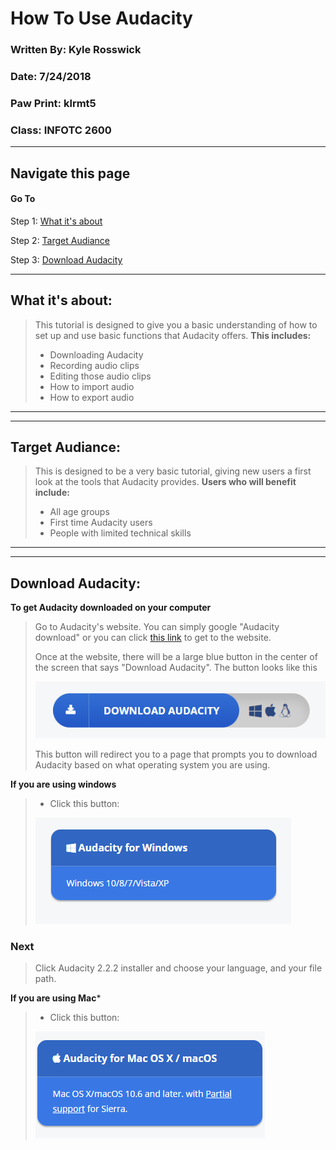# How To Use Audacity 
### Written By: Kyle Rosswick
### Date: 7/24/2018
### Paw Print: klrmt5
### Class: INFOTC 2600
---
## Navigate this page
#### Go To
Step 1: [What it's about](https://github.com/krosswick/Tutorial/edit/master/README.md)

Step 2: [Target Audiance](https://github.com/krosswick/Tutorial/edit/master/README.md)

Step 3: [Download Audacity](https://github.com/krosswick/Tutorial/edit/master/README.md)

---
## What it's about:
>This tutorial is designed to give you a basic understanding of how to set up and use basic functions that Audacity offers. **This includes:**
>* Downloading Audacity
>* Recording audio clips
>* Editing those audio clips
>* How to import audio
>* How to export audio
---
---
## Target Audiance:
>This is designed to be a very basic tutorial, giving new users a first look at the tools that Audacity provides. **Users who will benefit include:**
>* All age groups
>* First time Audacity users
>* People with limited technical skills
---
---
## Download Audacity:
**To get Audacity downloaded on your computer**
>Go to Audacity's website.  You can simply google "Audacity download" or you can click [this link](https://www.audacityteam.org/) to get to the website.
>
>Once at the website, there will be a large blue button in the center of the screen that says "Download Audacity". The button looks like this 
>
>
>
>![](pics/audacitybutton.PNG)
>
>This button will redirect you to a page that prompts you to download Audacity based on what operating system you are using.

**If you are using windows**
>* Click this button:
>
>
>
>![](pics/windowsbutton.PNG)

### Next

>Click Audacity 2.2.2 installer and choose your language, and your file path.

**If you are using Mac***
>* Click this button:
>
>
>
>![](pics/mac.PNG)
